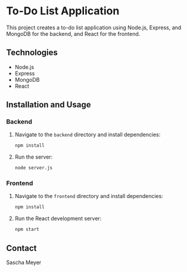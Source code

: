 # To-Do List Application

This project creates a to-do list application using Node.js, Express, and MongoDB for the backend, and React for the frontend.

## Technologies

- Node.js
- Express
- MongoDB
- React

## Installation and Usage

### Backend

1. Navigate to the `backend` directory and install dependencies:
    ```bash
    npm install
    ```

2. Run the server:
    ```bash
    node server.js
    ```

### Frontend

1. Navigate to the `frontend` directory and install dependencies:
    ```bash
    npm install
    ```

2. Run the React development server:
    ```bash
    npm start
    ```

## Contact

Sascha Meyer
